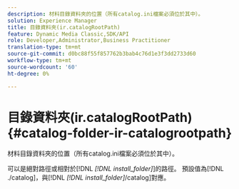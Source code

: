 ```yaml
---
description: 材料目錄資料夾的位置（所有catalog.ini檔案必須位於其中）。
solution: Experience Manager
title: 目錄資料夾(ir.catalogRootPath)
feature: Dynamic Media Classic,SDK/API
role: Developer,Administrator,Business Practitioner
translation-type: tm+mt
source-git-commit: d0bc88f55f857762b3bab4c76d1e3f3dd2733d60
workflow-type: tm+mt
source-wordcount: '60'
ht-degree: 0%

---
```



# 目錄資料夾(ir.catalogRootPath){#catalog-folder-ir-catalogrootpath}

材料目錄資料夾的位置（所有catalog.ini檔案必須位於其中）。

可以是絕對路徑或相對於[!DNL *[!DNL install_folder]*]的路徑。 預設值為[!DNL ./catalog]，與[!DNL *[!DNL install_folder]*/catalog]對應。
